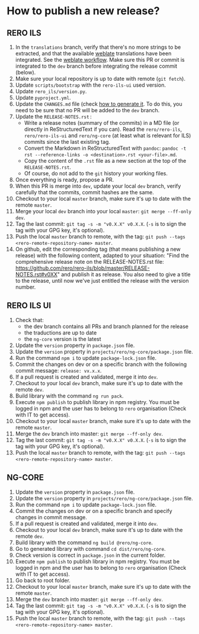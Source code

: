 # How to publish a new release?

## RERO ILS

1. In the `translations` branch, verify that there's no more strings to be
   extracted, and that the available [weblate][3] translations have been
   integrated. See the [weblate workflow][2]. Make sure this PR or commit is
   integrated to the `dev` branch before integrating the release commit
   (below).
1. Make sure your local repository is up to date with remote (`git fetch`).
1. Update `scripts/bootstrap` with the `rero-ils-ui` used version.
1. Update `rero_ils/version.py`.
1. Update `pyproject.yml`.
1. Update the `CHANGES.md` file (check 
   [how to generate it][1]. To do this, you need to be sure that no PR will be
   added to the `dev` branch.
1. Update the `RELEASE-NOTES.rst` :
    - Write a release notes (summary of the commits) in a MD file (or directly
      in ReStructuredText if you can). Read the `rero/rero-ils`,
      `rero/rero-ils-ui` and `rero/ng-core` (at least what is relevant for ILS)
      commits since the last existing tag.
    - Convert the Markdown in ReStructuredText with `pandoc`: `pandoc -t rst
      --reference-links -o <destination>.rst <your-file>.md`.
    - Copy the content of the `.rst` file as a new section at the top of the
      `RELEASE-NOTES.rst`.
    - Of course, do not add to the `git` history your working files.
1. Once everything is ready, propose a PR.
1. When this PR is merge into `dev`, update your local `dev` branch, verify
   carefully that the commits, commit hashes are the same.
1. Checkout to your local `master` branch, make sure it's up to date with the
   remote `master`.
1. Merge your local `dev` branch into your local `master`: `git merge --ff-only dev`.
1. Tag the last commit: `git tag -s -m "v0.X.X" v0.X.X`. (`-s` is to sign the
   tag with your GPG key, it's optional).
1. Push the local `master` branch to remote, with the tag: `git push --tags
   <rero-remote-repository-name> master`.
1. On github, edit the corresponding tag (that means publishing a new release)
   with the following content, adapted to your situation: "Find the
   comprehensive release note on the RELEASE-NOTES.rst file:
   https://github.com/rero/rero-ils/blob/master/RELEASE-NOTES.rst#v0XX" and
   publish it as release. You also need to give a title to the release, until
   now we've just entitled the release with the version number.

[1]: /documentation/generate-changelog.md
[2]: /translations/translations-workflow.md
[3]: https://hosted.weblate.org/projects/rero_plus/

## RERO ILS UI

1. Check that:
   * the dev branch contains all PRs and branch planned for the release
   * the traductions are up to date
   * the `ng-core` version is the latest
1. Update the `version` property in `package.json` file.
1. Update the `version` property in `projects/rero/ng-core/package.json` file.
1. Run the command `npm i` to update `package-lock.json` file.
1. Commit the changes on dev or on a specific branch with the following commit message: `release: vx.x.x`.
1. If a pull request is created and validated, merge it into `dev`.
1. Checkout to your local `dev` branch, make sure it's up to date with the
   remote `dev`.
1. Build library with the command `ng run pack`.
1. Execute `npm publish` to publish library in npm registry. You must be logged 
   in npm and the user has to belong to `rero` organisation (Check with IT to get access).
1. Checkout to your local `master` branch, make sure it's up to date with the
   remote `master`.
1. Merge the `dev` branch into master: `git merge --ff-only dev`.
1. Tag the last commit: `git tag -s -m "v0.X.X" v0.X.X`. (`-s` is to sign the
   tag with your GPG key, it's optional).
1. Push the local `master` branch to remote, with the tag: `git push --tags
   <rero-remote-repository-name> master`.

## NG-CORE

1. Update the `version` property in `package.json` file.
1. Update the `version` property in `projects/rero/ng-core/package.json` file.
1. Run the command `npm i` to update `package-lock.json` file.
1. Commit the changes on dev or on a specific branch and specify changes in 
   commit message.
1. If a pull request is created and validated, merge it into `dev`.
1. Checkout to your local `dev` branch, make sure it's up to date with the
   remote `dev`.
1. Build library with the command `ng build @rero/ng-core`.
1. Go to generated library with command `cd dist/rero/ng-core`.
1. Check version is correct in `package.json` in the current folder.
1. Execute `npm publish` to publish library in npm registry. You must be logged 
   in npm and the user has to belong to `rero` organisation (Check with IT to get access).
1. Go back to root folder.
1. Checkout to your local `master` branch, make sure it's up to date with the
   remote `master`.
1. Merge the `dev` branch into master: `git merge --ff-only dev`.
1. Tag the last commit: `git tag -s -m "v0.X.X" v0.X.X`. (`-s` is to sign the
   tag with your GPG key, it's optional).
1. Push the local `master` branch to remote, with the tag: `git push --tags
   <rero-remote-repository-name> master`.
